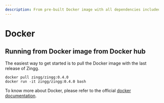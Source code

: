 ```yaml
---
description: From pre-built Docker image with all dependencies included
---
```


# Docker

## Running from Docker image from Docker hub

The easiest way to get started is to pull the Docker image with the last release of Zingg.

```
docker pull zingg/zingg:0.4.0
docker run -it zingg/zingg:0.4.0 bash
```

To know more about Docker, please refer to the official [docker documentation](https://docs.docker.com/).

##
